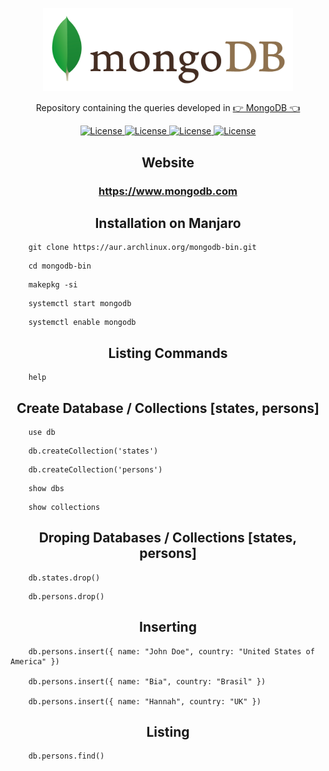 <p align="center"><img src="Mongodb.png" width="400"></p>

<p align="center">Repository containing the queries developed in <a href="https://www.mongodb.com">👉 MongoDB 👈</a></p>

<p align="center">
    <a href="https://opensource.org/licenses/MIT">
        <img alt="License" src="https://img.shields.io/badge/License-MIT-yellow.svg">
    </a>
    <a href="#">
        <img alt="License" src="https://img.shields.io/github/languages/count/MagicalStrangeQuark/MongoDB">
    </a>
    <a href="#">
        <img alt="License" src="https://img.shields.io/github/last-commit/MagicalStrangeQuark/MongoDB">
    </a>
    <a href="#">
        <img alt="License" src="https://img.shields.io/github/followers/MagicalStrangeQuark?style=social">
    </a>
</p>

<h2 align="center">Website</h2>

<h3 align="center">
    <a href="https://www.mongodb.com">https://www.mongodb.com</a>
</h3>

<h2 align="center">Installation on Manjaro</h2>

```
    git clone https://aur.archlinux.org/mongodb-bin.git
```

```
    cd mongodb-bin
```

```
    makepkg -si
```

```
    systemctl start mongodb
```

```
    systemctl enable mongodb
```

<h2 align="center">Listing Commands</h2>

```
    help
```

<h2 align="center">Create Database / Collections [states, persons]</h2>

```
    use db
```

```
    db.createCollection('states')
```

```
    db.createCollection('persons')
```

```
    show dbs
```

```
    show collections
```

<h2 align="center">Droping Databases / Collections [states, persons]</h2>

```
    db.states.drop()
```

```
    db.persons.drop()
```

<h2 align="center">Inserting</h2>

```
    db.persons.insert({ name: "John Doe", country: "United States of America" })

    db.persons.insert({ name: "Bia", country: "Brasil" })

    db.persons.insert({ name: "Hannah", country: "UK" })
```

<h2 align="center">Listing</h2>

```
    db.persons.find()
```